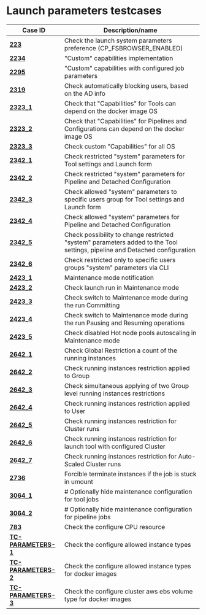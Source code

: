 # Launch parameters testcases

| Case ID                                   | Description/name                                                                                                           |
|-------------------------------------------|----------------------------------------------------------------------------------------------------------------------------|
| [**223**](223.md)                         | Check the launch system parameters preference (CP_FSBROWSER_ENABLED)                                                       |
| [**2234**](2234.md)                       | "Custom" capabilities implementation                                                                                       |
| [**2295**](2295.md)                       | "Custom" capabilities with configured job parameters                                                                       |
| [**2319**](2319.md)                       | Check automatically blocking users, based on the AD info                                                                   |
| [**2323_1**](2323/2323_1.md)              | Check that "Capabilities" for Tools can depend on the docker image OS                                                      |
| [**2323_2**](2323/2323_2.md)              | Check that "Capabilities" for Pipelines and Configurations can depend on the docker image OS                               |
| [**2323_3**](2323/2323_3.md)              | Check custom "Capabilities" for all OS                                                                                     |
| [**2342_1**](2342/2342_1.md)              | Check restricted "system" parameters for Tool settings and Launch form                                                     |
| [**2342_2**](2342/2342_2.md)              | Check restricted "system" parameters for Pipeline and Detached Configuration                                               |
| [**2342_3**](2342/2342_3.md)              | Check allowed "system" parameters to specific users group for Tool settings and Launch form                                |
| [**2342_4**](2342/2342_4.md)              | Check allowed "system" parameters for Pipeline and Detached Configuration                                                  |
| [**2342_5**](2342/2342_5.md)              | Check possibility to change restricted "system" parameters added to the Tool settings, pipeline and Detached configuration |
| [**2342_6**](2342/2342_6.md)              | Check restricted only to specific users groups "system" parameters via CLI                                                 |
| [**2423_1**](2423/2423_1.md)              | Maintenance mode notification                                                                                              |
| [**2423_2**](2423/2423_2.md)              | Check launch run in Maintenance mode                                                                                       |
| [**2423_3**](2423/2423_3.md)              | Check switch to Maintenance mode during the run Committing                                                                 |
| [**2423_4**](2423/2423_4.md)              | Check switch to Maintenance mode during the run Pausing and Resuming operations                                            |
| [**2423_5**](2423/2423_5.md)              | Check disabled Hot node pools autoscaling in Maintenance mode                                                              |
| [**2642_1**](2642/2642_1.md)              | Check Global Restriction a count of the running instances                                                                  |
| [**2642_2**](2642/2642_2.md)              | Check running instances restriction applied to Group                                                                       |
| [**2642_3**](2642/2642_3.md)              | Check simultaneous applying of two Group level running instances restrictions                                              |
| [**2642_4**](2642/2642_4.md)              | Check running instances restriction applied to User                                                                        |
| [**2642_5**](2642/2642_5.md)              | Check running instances restriction for Cluster runs                                                                       |
| [**2642_6**](2642/2642_6.md)              | Check running instances restriction for launch tool with configured Cluster                                                |
| [**2642_7**](2642/2642_7.md)              | Check running instances restriction for Auto-Scaled Cluster runs                                                           |
| [**2736**](2736.md)                       | Forcible terminate instances if the job is stuck in umount                                                                 |
| [**3064_1**](3064/3064_1.md)              | # Optionally hide maintenance configuration for tool jobs                                                                  |
| [**3064_2**](3064/3064_2.md)              | # Optionally hide maintenance configuration for pipeline jobs                                                              |
| [**783**](783.md)                         | Check the configure CPU resource                                                                                           |
| [**TC-PARAMETERS-1**](TC-PARAMETERS-1.md) | Check the configure allowed instance types                                                                                 |
| [**TC-PARAMETERS-2**](TC-PARAMETERS-2.md) | Check the configure allowed instance types for docker images                                                               |
| [**TC-PARAMETERS-3**](TC-PARAMETERS-3.md) | Check the configure cluster aws ebs volume type for docker images                                                          |
